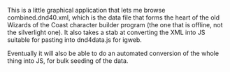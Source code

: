 This is a little graphical application that lets me browse
combined.dnd40.xml, which is the data file that forms the heart of the
old Wizards of the Coast character builder program (the one that is
offline, not the silverlight one). It also takes a stab at converting
the XML into JS suitable for pasting into dnd4data.js for igweb.

Eventually it will also be able to do an automated conversion of the
whole thing into JS, for bulk seeding of the data.